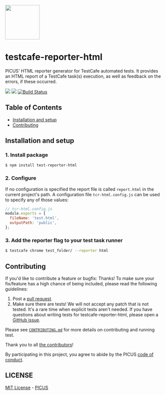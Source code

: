 [<img width="110" src="https://avatars3.githubusercontent.com/u/38539999?s=200&v=4g" />](https://picuscreative.com)

# testcafe-reporter-html

PICUS' HTML reporter generator for TestCafe automated tests. It provides an HTML report of a TestCafe task(s) execution, as well as feedback on the errors, if these occurred.

[<img src="https://img.shields.io/david/picuscreative/testcafe-reporter-html.svg" />](https://david-dm.org/picuscreative/testcafe-reporter-html)
[<img src="https://img.shields.io/david/dev/picuscreative/testcafe-reporter-html.svg" />](https://david-dm.org/picuscreative/testcafe-reporter-html?type=dev)
[![Build Status](https://travis-ci.org/picuscreative/testcafe-reporter-html.svg?branch=master)](https://travis-ci.org/picuscreative/testcafe-reporter-html)

## Table of Contents

- [Installation and setup](#installation-and-setup)
- [Contributing](#installation-and-setup)


## Installation and setup

### 1. Install package

```sh
$ npm install test-reporter-html
```

### 2. Configure

If no configuration is specified the report file is called `report.html` in the current project's path.
A configuration file `tcr-html.config.js` can be used to specify any of those values:

```js
// tcr-html.config.js
module.exports = {
  fileName: 'test.html',
  outputPath: 'public',
};
```

### 3. Add the reporter flag to your test task runner

```sh
$ testcafe chrome test_folder/ --reporter html
```

## Contributing

If you'd like to contribute a feature or bugfix: Thanks! To make sure your
fix/feature has a high chance of being included, please read the following
guidelines:

1. Post a [pull request](https://github.com/picuscreative/testcafe-reporter-html/compare/).
2. Make sure there are tests! We will not accept any patch that is not tested.
   It's a rare time when explicit tests aren't needed. If you have questions
   about writing tests for testcafe-reporter-html, please open a
   [GitHub issue](https://github.com/picuscreative/testcafe-reporter-html/issues/new).

Please see [`CONTRIBUTING.md`](./CONTRIBUTING.md) for more details on contributing and running test.

Thank you to all [the contributors](https://github.com/picuscreative/testcafe-reporter-html/graphs/contributors)!

By participating in this project, you agree to abide by the PICUS [code of conduct](https://picuscreative.com/code-of-conduct).

## LICENSE

[MIT License](https://opensource.org/licenses/MIT) - [PICUS](https://picuscreative.com)
